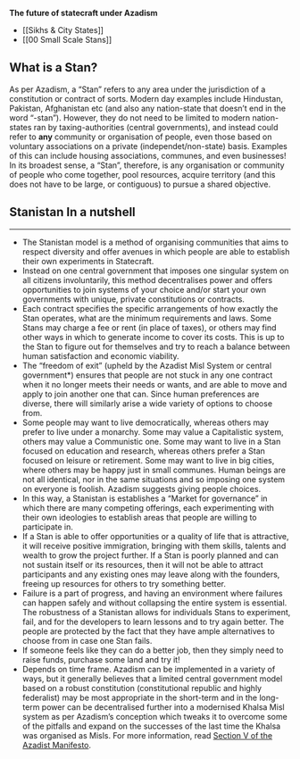 **The future of statecraft under Azadism**


- [[Sikhs & City States]]
- [[00 Small Scale Stans]]

## What is a Stan?

As per Azadism, a “Stan” refers to any area under the jurisdiction of a constitution or contract of sorts. Modern day examples include Hindustan, Pakistan, Afghanistan etc (and also any nation-state that doesn’t end in the word “-stan”). However, they do not need to be limited to modern nation-states ran by taxing-authorities (central governments), and instead could refer to **any** community or organisation of people, even those based on voluntary associations on a private (independet/non-state) basis. Examples of this can include housing associations, communes, and even businesses! In its broadest sense, a “Stan”, therefore, is any organisation or community of people who come together, pool resources, acquire territory (and this does not have to be large, or contiguous) to pursue a shared objective. 


## Stanistan In a nutshell

---

- The Stanistan model is a method of organising communities that aims to respect diversity and offer avenues in which people are able to establish their own experiments in Statecraft.
- Instead on one central government that imposes one singular system on all citizens involuntarily, this method decentralises power and offers opportunities to join systems of your choice and/or start your own governments with unique, private constitutions or contracts.
- Each contract specifies the specific arrangements of how exactly the Stan operates, what are the minimum requirements and laws. Some Stans may charge a fee or rent (in place of taxes), or others may find other ways in which to generate income to cover its costs. This is up to the Stan to figure out for themselves and try to reach a balance between human satisfaction and economic viability.
- The “freedom of exit” (upheld by the Azadist Misl System or central government*) ensures that people are not stuck in any one contract when it no longer meets their needs or wants, and are able to move and apply to join another one that can. Since human preferences are diverse, there will similarly arise a wide variety of options to choose from.
- Some people may want to live democratically, whereas others may prefer to live under a monarchy. Some may value a Capitalistic system, others may value a Communistic one. Some may want to live in a Stan focused on education and research, whereas others prefer a Stan focused on leisure or retirement. Some may want to live in big cities, where others may be happy just in small communes. Human beings are not all identical, nor in the same situations and so imposing one system on everyone is foolish. Azadism suggests giving people choices.
- In this way, a Stanistan is establishes a “Market for governance” in which there are many competing offerings, each experimenting with their own ideologies to establish areas that people are willing to participate in.
- If a Stan is able to offer opportunities or a quality of life that is attractive, it will receive positive immigration, bringing with them skills, talents and wealth to grow the project further. If a Stan is poorly planned and can not sustain itself or its resources, then it will not be able to attract participants and any existing ones may leave along with the founders, freeing up resources for others to try something better.
- Failure is a part of progress, and having an environment where failures can happen safely and without collapsing the entire system is essential. The robustness of a Stanistan allows for individuals Stans to experiment, fail, and for the developers to learn lessons and to try again better. The people are protected by the fact that they have ample alternatives to choose from in case one Stan fails.
- If someone feels like they can do a better job, then they simply need to raise funds, purchase some land and try it!
- Depends on time frame. Azadism can be implemented in a variety of ways, but it generally believes that a limited central government model based on a robust constitution (constitutional republic and highly federalist) may be most appropriate in the short-term and in the long-term power can be decentralised further into a modernised Khalsa Misl system as per Azadism’s conception which tweaks it to overcome some of the pitfalls and expand on the successes of the last time the Khalsa was organised as Misls. For more information, read [Section V of the Azadist Manifesto](https://www.azadism.co.uk/the-role-of-government).
